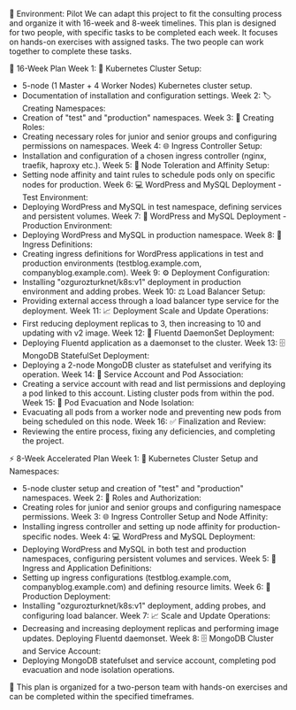 🚀 Environment: Pilot
We can adapt this project to fit the consulting process and organize it with 16-week and 8-week timelines. This plan is designed for two people, with specific tasks to be completed each week. It focuses on hands-on exercises with assigned tasks. The two people can work together to complete these tasks.

📅 16-Week Plan
Week 1:
🔧 Kubernetes Cluster Setup:
- 5-node (1 Master + 4 Worker Nodes) Kubernetes cluster setup.
- Documentation of installation and configuration settings.
Week 2:
🏷️ Creating Namespaces:
- Creation of "test" and "production" namespaces.
Week 3:
👥 Creating Roles:
- Creating necessary roles for junior and senior groups and configuring permissions on namespaces.
Week 4:
🌐 Ingress Controller Setup:
- Installation and configuration of a chosen ingress controller (nginx, traefik, haproxy etc.).
Week 5:
🎯 Node Toleration and Affinity Setup:
- Setting node affinity and taint rules to schedule pods only on specific nodes for production.
Week 6:
💻 WordPress and MySQL Deployment - Test Environment:
- Deploying WordPress and MySQL in test namespace, defining services and persistent volumes.
Week 7:
🚀 WordPress and MySQL Deployment - Production Environment:
- Deploying WordPress and MySQL in production namespace.
Week 8:
🔄 Ingress Definitions:
- Creating ingress definitions for WordPress applications in test and production environments (testblog.example.com, companyblog.example.com).
Week 9:
⚙️ Deployment Configuration:
- Installing "ozgurozturknet/k8s:v1" deployment in production environment and adding probes.
Week 10:
⚖️ Load Balancer Setup:
- Providing external access through a load balancer type service for the deployment.
Week 11:
📈 Deployment Scale and Update Operations:
- First reducing deployment replicas to 3, then increasing to 10 and updating with v2 image.
Week 12:
📝 Fluentd DaemonSet Deployment:
- Deploying Fluentd application as a daemonset to the cluster.
Week 13:
🗄️ MongoDB StatefulSet Deployment:
- Deploying a 2-node MongoDB cluster as statefulset and verifying its operation.
Week 14:
🔑 Service Account and Pod Association:
- Creating a service account with read and list permissions and deploying a pod linked to this account. Listing cluster pods from within the pod.
Week 15:
🔄 Pod Evacuation and Node Isolation:
- Evacuating all pods from a worker node and preventing new pods from being scheduled on this node.
Week 16:
✅ Finalization and Review:
- Reviewing the entire process, fixing any deficiencies, and completing the project.

⚡ 8-Week Accelerated Plan
Week 1:
🔧 Kubernetes Cluster Setup and Namespaces:
- 5-node cluster setup and creation of "test" and "production" namespaces.
Week 2:
👥 Roles and Authorization:
- Creating roles for junior and senior groups and configuring namespace permissions.
Week 3:
🌐 Ingress Controller Setup and Node Affinity:
- Installing ingress controller and setting up node affinity for production-specific nodes.
Week 4:
💻 WordPress and MySQL Deployment:
- Deploying WordPress and MySQL in both test and production namespaces, configuring persistent volumes and services.
Week 5:
🔄 Ingress and Application Definitions:
- Setting up ingress configurations (testblog.example.com, companyblog.example.com) and defining resource limits.
Week 6:
🚀 Production Deployment:
- Installing "ozgurozturknet/k8s:v1" deployment, adding probes, and configuring load balancer.
Week 7:
📈 Scale and Update Operations:
- Decreasing and increasing deployment replicas and performing image updates. Deploying Fluentd daemonset.
Week 8:
🗄️ MongoDB Cluster and Service Account:
- Deploying MongoDB statefulset and service account, completing pod evacuation and node isolation operations.

👥 This plan is organized for a two-person team with hands-on exercises and can be completed within the specified timeframes.
